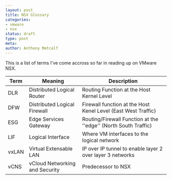 ```yaml
---
layout: post
title: NSX Glossary
categories: 
- vmware
- nsx
status: draft
type: post
meta:
author: Anthony Metcalf
---
```


This is a list of terms I've come accross so far in reading up on VMware NSX.

| Term | Meaning | Description |
|------|---------|---|
| DLR | Distributed Logical Router | Routing Function at the Host Kernel Level  |
| DFW | Distributed Logical Firewall | Firewall function at the Host Kenel Level (East West Traffic) |
| ESG | Edge Services Gateway        | Routing/Firewall Function at the ''edge'' (North South Traffic)  |
| LIF | Logical Interface        | Where VM interfaces to the logical network  |
| vxLAN | Virtual Extensable LAN | IP over IP tunnel to enable layer 2 over layer 3 networks |
| vCNS  | vCloud Networking and Security | Predecessor to NSX  |
